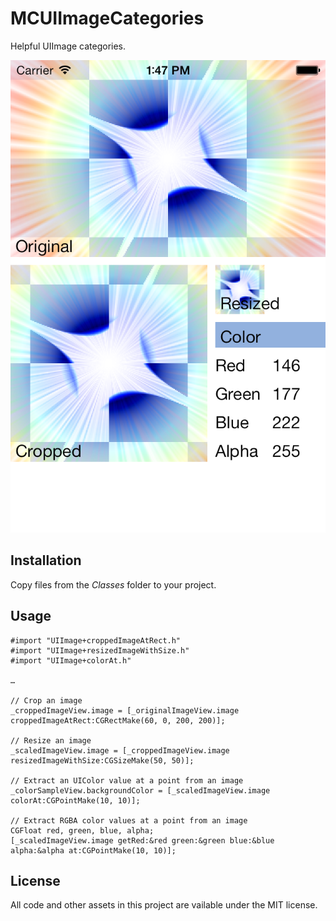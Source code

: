 # MCUIImageCategories

Helpful UIImage categories.

![Screenshot of the sample project](screenshot.png "Screenshot of the sample project")

## Installation

Copy files from the *Classes* folder to your project.

## Usage

	#import "UIImage+croppedImageAtRect.h"
	#import "UIImage+resizedImageWithSize.h"
	#import "UIImage+colorAt.h"
	
	…
	
    // Crop an image
    _croppedImageView.image = [_originalImageView.image croppedImageAtRect:CGRectMake(60, 0, 200, 200)];
    
    // Resize an image
    _scaledImageView.image = [_croppedImageView.image resizedImageWithSize:CGSizeMake(50, 50)];
    
    // Extract an UIColor value at a point from an image
    _colorSampleView.backgroundColor = [_scaledImageView.image colorAt:CGPointMake(10, 10)];
    
    // Extract RGBA color values at a point from an image
    CGFloat red, green, blue, alpha;
    [_scaledImageView.image getRed:&red green:&green blue:&blue alpha:&alpha at:CGPointMake(10, 10)];

## License

All code and other assets in this project are vailable under the MIT license.